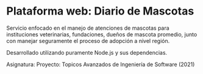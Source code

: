 # Plataforma web: Diario de Mascotas

Servicio enfocado en el manejo de atenciones de mascotas para instituciones veterinarias, fundaciones, 
dueños de mascota promedio, junto con manejar seguramente el proceso de adopción a nivel región.

Desarrollado utilizando puramente Node.js y sus dependencias.

Asignatura: Proyecto: Topicos Avanzados de Ingeniería de Software (2021)
